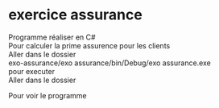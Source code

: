 # exercice assurance
Programme réaliser en C#     
Pour calculer la prime assurence pour les clients      
Aller dans le dossier      
exo-assurance/exo assurance/bin/Debug/exo assurance.exe     
pour executer     
Aller dans le dossier     
     
Pour voir le programme
